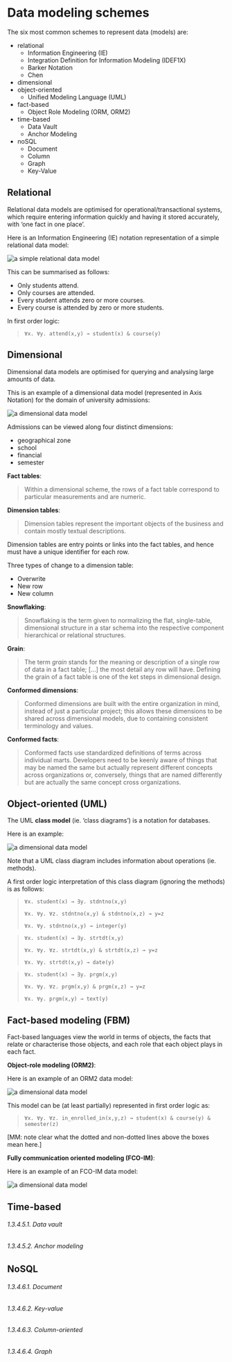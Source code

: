 # Data modeling schemes

The six most common schemes to represent data (models) are:
- relational
  - Information Engineering (IE)
  - Integration Definition for Information Modeling (IDEF1X)
  - Barker Notation
  - Chen
- dimensional
- object-oriented
  - Unified Modeling Language (UML)
- fact-based
  - Object Role Modeling (ORM, ORM2)
- time-based
  - Data Vault
  - Anchor Modeling 
- noSQL
  - Document
  - Column
  - Graph
  - Key-Value

## Relational

Relational data models are optimised for operational/transactional systems, which require entering information quickly and having it stored accurately, with ‘one fact in one place’.

Here is an Information Engineering (IE) notation representation of a simple relational data model:

![a simple relational data model](images/dm-1.png)

This can be summarised as follows:
- Only students attend.
- Only courses are attended.
- Every student attends zero or more courses.
- Every course is attended by zero or more students.

In first order logic:

> `∀x. ∀y. attend(x,y) → student(x) & course(y)`

## Dimensional

Dimensional data models are optimised for querying and analysing large amounts of data.

This is an example of a dimensional data model (represented in Axis Notation) for the domain of university admissions:

![a dimensional data model](images/dm-2.png)

Admissions can be viewed along four distinct dimensions:
- geographical zone
- school
- financial
- semester

**Fact tables**:

> Within a dimensional scheme, the rows of a fact table correspond to particular measurements and are numeric.

**Dimension tables**:

> Dimension tables represent the important objects of the business and contain mostly textual descriptions.

Dimension tables are entry points or links into the fact tables, and hence must have a unique identifier for each row.

Three types of change to a dimension table:
- Overwrite
- New row
- New column

**Snowflaking**:

> Snowflaking is the term given to normalizing the flat, single-table, dimensional structure in a star schema into the respective component hierarchical or relational structures.

**Grain**:

> The term *grain* stands for the meaning or description of a single row of data in a fact table; \[...\] the most detail any row will have. Defining the grain of a fact table is one of the ket steps in dimensional design.

**Conformed dimensions**:

> Conformed dimensions are built with the entire organization in mind, instead of just a particular project; this allows these dimensions to be shared across dimensional models, due to containing consistent terminology and values.

**Conformed facts**:

> Conformed facts use standardized definitions of terms across individual marts. Developers need to be keenly aware of things that may be named the same but actually represent different concepts across organizations or, conversely, things that are named differently but are actually the same concept cross organizations.

## Object-oriented (UML)

The UML **class model** (ie. ‘class diagrams’) is a notation for databases.

Here is an example:

![a dimensional data model](images/dm-9.png)

Note that a UML class diagram includes information about operations (ie. methods).

A first order logic interpretation of this class diagram (ignoring the methods) is as follows:

> `∀x. student(x) → ∃y. stdntno(x,y)`
>
> `∀x. ∀y. ∀z. stdntno(x,y) & stdntno(x,z) → y=z`
>
> `∀x. ∀y. stdntno(x,y) → integer(y)`

> `∀x. student(x) → ∃y. strtdt(x,y)`
>
> `∀x. ∀y. ∀z. strtdt(x,y) & strtdt(x,z) → y=z`
>
> `∀x. ∀y. strtdt(x,y) → date(y)`

> `∀x. student(x) → ∃y. prgm(x,y)`
>
> `∀x. ∀y. ∀z. prgm(x,y) & prgm(x,z) → y=z`
>
> `∀x. ∀y. prgm(x,y) → text(y)` 

## Fact-based modeling (FBM) 

Fact-based languages view the world in terms of objects, the facts that relate or characterise those objects, and each role that each object plays in each fact.

**Object-role modeling (ORM2)**:

Here is an example of an ORM2 data model:

![a dimensional data model](images/dm-10.png)

This model can be (at least partially) represented in first order logic as:

> `∀x. ∀y. ∀z. in_enrolled_in(x,y,z) → student(x) & course(y) & semester(z)`

\[MM: note clear what the dotted and non-dotted lines above the boxes mean here.\]

**Fully communication oriented modeling (FCO-IM)**:

Here is an example of an FCO-IM data model:

![a dimensional data model](images/dm-11.png)

## Time-based

###### 1.3.4.5.1. Data vault

###### 1.3.4.5.2. Anchor modeling 

## NoSQL

###### 1.3.4.6.1. Document

###### 1.3.4.6.2. Key-value

###### 1.3.4.6.3. Column-oriented

###### 1.3.4.6.4. Graph

